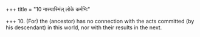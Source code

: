 +++
title = "10 नास्यास्मिंल् लोके कर्मभिः"

+++
10. (For) the (ancestor) has no connection with the acts committed (by his descendant) in this world, nor with their results in the next.

